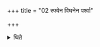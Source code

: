 +++
title = "02 स्फ्येन विघनेन पर्श्वा"

+++

<details><summary>थिते</summary>

स्फ्येन विघनेन पर्श्वा परशुना च वेदिं कुर्वन्ति २
</details>
